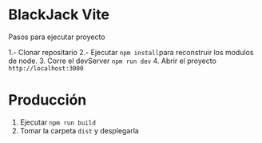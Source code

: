 # BlackJack Vite

Pasos para ejecutar proyecto

1.- Clonar repositario
2.- Ejecutar  ``npm install``para reconstruir los modulos de node.
3. Corre el devServer ``npm run dev``
4. Abrir el proyecto ``http://localhost:3000``

# Producción

1. Ejecutar ``npm run build``
2. Tomar la carpeta ``dist`` y desplegarla